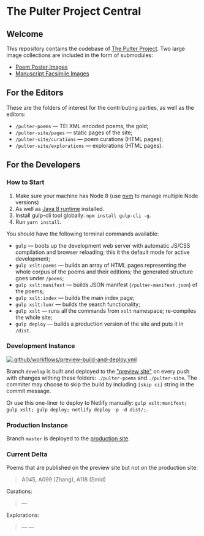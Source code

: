 # The Pulter Project Central

## Welcome
This repository contains the codebase of [The Pulter Project](https://pulterproject.northwestern.edu/). Two large image collections are included in the form of submodules:
* [Poem Poster Images](https://github.com/MADStudioNU/the-pulter-project-posters)
* [Manuscript Facsimile Images](https://github.com/MADStudioNU/the-pulter-project-facs)

## For the Editors
These are the folders of interest for the contributing parties, as well as the editors:
* `/pulter-poems` — TEI XML encoded poems, the gold;
* `/pulter-site/pages` — static pages of the site;
* `/pulter-site/curations` — poem curations (HTML pages);
* `/pulter-site/explorations` — explorations (HTML pages).

## For the Developers
### How to Start
1. Make sure your machine has Node 8 (use [nvm](https://github.com/nvm-sh/nvm) to manage multiple Node versions) 
2. As well as [Java 8 runtime](https://adoptopenjdk.net/) installed.
3. Install gulp-cli tool globally: `npm install gulp-cli -g`.
4. Run `yarn install`.

You should have the following terminal commands available:
* `gulp` — boots up the development web server with automatic JS/CSS compilation and browser reloading; this it the default mode for active development;
* `gulp xslt:poems` — builds an array of HTML pages representing the whole corpus of the poems and their editions; the generated structure goes under `/poems`;
* `gulp xslt:manifest` — builds JSON manifest (`/pulter-manifest.json`) of the poems;
* `gulp xslt:index` — builds the main index page;
* `gulp xslt:lunr` — builds the search functionality;
* `gulp xslt` — runs all the commands from `xslt` namespace; re-compiles the whole site;
* `gulp deploy` — builds a production version of the site and puts it in `/dist`.

### Development Instance
[![.github/workflows/preview-build-and-deploy.yml](https://github.com/MADStudioNU/the-pulter-project/actions/workflows/preview-build-and-deploy.yml/badge.svg?branch=develop)](https://github.com/MADStudioNU/the-pulter-project/actions/workflows/preview-build-and-deploy.yml)

Branch `develop` is built and deployed to the ["preview site"](https://pulterproject-preview-c7ga82m1pzxmbn.netlify.app/#poems) on every push with changes withing these folders: `./pulter-poems` and `./pulter-site`. The commiter may choose to skip the build by including `[skip ci]` string in the commit message.

Or use this one-liner to deploy to Netlify manually: `gulp xslt:manifest; gulp xslt; gulp deploy; netlify deploy -p -d dist/;`.

### Production Instance
Branch `master` is deployed to the [production site](https://pulterproject.northwestern.edu/#poems).

### Current Delta
Poems that are published on the preview site but not on the production site:
> A045, A099 (Zhang), A118 (Smid)

Curations:
> —

Explorations:
> — —
